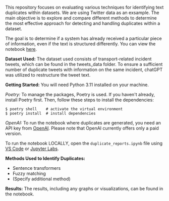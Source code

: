 This repository focuses on evaluating various techniques for identifying text duplicates within datasets. We are using Twitter data as an exsample. The main objective is to explore and compare different methods to determine the most effective approach for detecting and handling duplicates within a dataset.

The goal is to determine if a system has already received a particular piece of information, even if the text is structured differently. You can view the notebook [here](https://nbviewer.org/github/asmaatbaeen/duplicate_reports/blob/main/duplicate_reports.ipynb).

**Dataset Used:**
The dataset used consists of transport-related incident tweets, which can be found in the tweets_data folder. To ensure a sufficient number of duplicate tweets with information on the same incident, chatGPT was utilized to restructure the tweet text.

**Getting Started:**
You will need Python 3.11 installed on your machine.

*Poetry:*
To manage the packages, Poetry is used. If you haven't already, install Poetry first. Then, follow these steps to install the dependencies:
```
$ poetry shell    # activate the virtual environment
$ poetry install  # install dependencies
```

*OpenAI:*
To run the notebook where duplicates are generated, you need an API key from [OpenAI](https://platform.openai.com/account/api-keys). Please note that OpenAI currently offers only a paid version.

To run the notebook LOCALLY, open the `duplicate_reports.ipynb` file using [VS Code](https://code.visualstudio.com/) or [Jupyter Labs](https://jupyterlab.readthedocs.io).

**Methods Used to Identify Duplicates:**
- Sentence transformers
- Fuzzy matching
- (Specify additional method)

**Results:**
The results, including any graphs or visualizations, can be found in the notebook.
